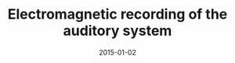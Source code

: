 ---
title: "Electromagnetic recording of the auditory system"
collection: publications
permalink: /publication/2015_electromagnetic-recording-of-the-auditory-system
date: 2015-01-02
year: 2015
venue: 'Handbook of Clinical Neurology. Volume 129: The Human Auditory System'
authors: 'Poeppel D &amp; Hickok G'
number: '26'
citation: 'Poeppel D &amp; Hickok G (2015). Electromagnetic recording of the auditory system. In: Handbook of Clinical Neurology. Volume 129: The Human Auditory System.'
category: 'chapter'
editor: 'Celesia &amp; Hickok (ed.)'
---